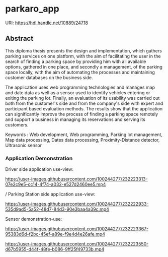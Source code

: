 # parkaro_app

URI: https://hdl.handle.net/10889/24718

## Abstract

This diploma thesis presents the design and implementation, which gathers parking services
on one platform, with the aim of facilitating the user in the search of finding a parking space
by providing him with all available options, gathered in one place, and secondly a
management, of the parking space locally, with the aim of automating the processes and
maintaining customer databases on the business side.

The application uses web programming technologies and manages map and date data as
well as a sensor used to identify vehicles entering or exiting the parking lot. Finally, an
evaluation of its usability was carried out both from the customer's side and from the
company's side with expert and participant based evaluation methods. The results show that
the application can significantly improve the process of finding a parking space remotely and
support a business in managing its reservations and serving its customers.

Keywords : Web development, Web programming, Parking lot management, Map data
processing, Dates data processing, Proximity-Distance detector, Ultrasonic sensor


### Application Demonstration

Driver side application use-view:

https://user-images.githubusercontent.com/100244277/232223313-07e2c9e5-cc14-4f74-a032-e527d2460ee5.mp4

/
Parking Station side application use-view:

https://user-images.githubusercontent.com/100244277/232222933-535d9ad5-5a52-48d7-84d3-90e3baa4a39c.mp4


Sensor demonstration-use:

https://user-images.githubusercontent.com/100244277/232223367-95383d6d-f2bc-45ef-a89e-f9e4d4e26afe.mp4

https://user-images.githubusercontent.com/100244277/232223550-d67b5955-d44f-48fe-b086-9ff25f49733b.mp4
